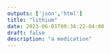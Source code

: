 ```yaml
---
outputs: ['json','html']
title: "lithium"
date: 2023-06-01T09:34:22-04:00
draft: false
description: "a medication"
---
```

